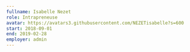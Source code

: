 ```yaml
---
fullname: Isabelle Nezet 
role: Intrapreneuse
avatar: https://avatars3.githubusercontent.com/NEZETisabelle?s=600
start: 2018-09-01
end: 2019-02-28
employer: admin
---
```

